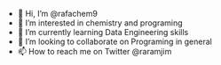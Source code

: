- 👋 Hi, I’m @rafachem9
- 👀 I’m interested in chemistry and programing
- 🌱 I’m currently learning Data Engineering skills
- 💞️ I’m looking to collaborate on Programing in general
- 📫 How to reach me on Twitter @raramjim

<!---
rafachem9/rafachem9 is a ✨ special ✨ repository because its `README.md` (this file) appears on your GitHub profile.
You can click the Preview link to take a look at your changes.
--->
